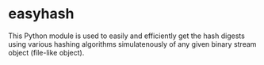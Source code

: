 # easyhash

This Python module is used to easily and efficiently get the hash digests using various hashing algorithms simulatenously of any given binary stream object (file-like object).